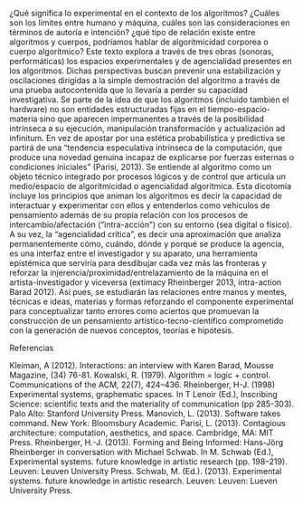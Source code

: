 
¿Qué significa lo experimental en el contexto de los algoritmos? ¿Cuáles son los límites entre humano y máquina, cuáles son las consideraciones en términos de autoría e intención? ¿qué tipo de relación existe entre algoritmos y cuerpos, podríamos hablar de algoritmicidad corporea o cuerpo algorítmico? Este texto explora a través de tres obras (sonoras, performáticas) los espacios experimentales y de agencialidad presentes en los algoritmos. Dichas perspectivas buscan prevenir una estabilización y oscilaciones dirigidas a la simple demostración del algoritmo a través de una prueba autocontenida que lo llevaría a perder su capacidad investigativa. Se parte de la idea de que los algoritmos (incluído también el hardware) no son entidades estructuradas fijas en el tiempo-espacio-materia sino que aparecen impermanentes a través de la posibilidad intrínseca a su ejecución, manipulación transformación y actualización ad infinitum. En vez de apostar por una estética probabilística y predictiva se partirá de una “tendencia especulativa intrínseca de la computación, que produce una novedad genuina incapaz de explicarse por fuerzas externas o condiciones iniciales” (Parisi, 2013). Se entiende al algoritmo como un objeto técnico integrado por procesos lógicos y de control que articula un medio/espacio de algoritmicidad o agencialidad algorítmica. Esta dicotomía incluye los principios que animan los algoritmos es decir la capacidad de interactuar y experimentar con ellos y entenderlos como vehículos de pensamiento además de su propia relación con los procesos de intercambio/afectación (“intra-acción”) con su entorno (sea digital o físico). A su vez, la “agencialidad crítica”, es decir una aproximación que analiza permanentemente cómo, cuándo, dónde y porqué se produce la agencia, es una interfaz entre el investigador y su aparato, una herramienta epistémica que serviría para desdibujar cada vez más las fronteras y reforzar la injerencia/proximidad/entrelazamiento de la máquina en el artista-investigador y viceversa (extimacy Rheinberger 2013, intra-action Barad 2012). Así pues, se estudiarán las relaciones entre manos y mentes, técnicas e ideas, materias y formas reforzando el componente experimental para conceptualizar tanto errores como aciertos que promuevan la construcción de un pensamiento artístico-tecno-científico comprometido con la generación de nuevos conceptos, teorías e hipótesis. 

Referencias

Kleiman, A (2012). Interactions: an interview with Karen Barad, Mousse Magazine, (34) 76-81.
Kowalski, R. (1979). Algorithm = logic + control. Communications of the ACM, 22(7), 424–436.
Rheinberger, H-J. (1998) Experimental systems, graphematic spaces. In T Lenoir (Ed.), Inscribing Science: scientific texts and the materiality of communication (pp 285-303). Palo Alto: Stanford University Press.
Manovich, L. (2013). Software takes command. New York: Bloomsbury Academic.
Parisi, L. (2013). Contagious architecture: computation, aesthetics, and space. Cambridge, MA:
MIT Press.
Rheinberger, H.-J. (2013). Forming and Being Informed: Hans-Jörg Rheinberger in conversation with Michael Schwab. In M. Schwab (Ed.), Experimental systems. future knowledge in artistic research (pp. 198–219). Leuven: Leuven University Press.
Schwab, M. (Ed.). (2013). Experimental systems. future knowledge in artistic research. Leuven: Leuven: Lueven University Press.
